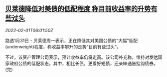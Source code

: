 <!--1643697062000-->
[贝莱德降低对美债的低配程度 称目前收益率的升势有些过头](https://cn.reuters.com/article/blackrock-us-treasury-portfolio-0201-idCNKBS2K62FW)
------

<div><i>2022-02-01T06:01:50Z</i></div><p>路透1月31日 - 贝莱德周一表示，正在降低其对美国公债的“大幅”低配(underweight)程度，称收益率攀升的走势“目前有些过头”。</p><p>不过，该资产管理公司表示，预计收益率仍将走高。该公司补充称，维持对发达国家政府公债的低配状态，其中，相比长债，更看好短债，还亲睐通胀挂钩债券。(完)</p>
